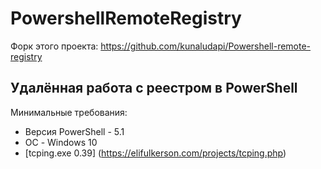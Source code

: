 # PowershellRemoteRegistry
Форк этого проекта: https://github.com/kunaludapi/Powershell-remote-registry

## Удалённая работа с реестром в PowerShell

Минимальные требования:
- Версия PowerShell - 5.1
- ОС - Windows 10
- [tcping.exe 0.39] (https://elifulkerson.com/projects/tcping.php)